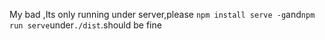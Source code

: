 My bad ,Its only running under server,please  `npm install serve -g`and`npm run serve`under`./dist`.should be fine
